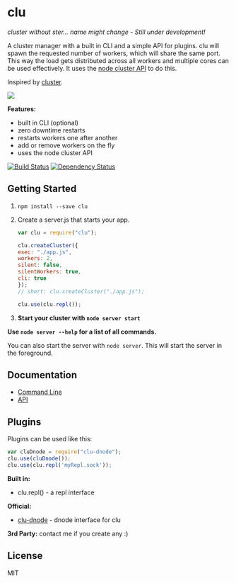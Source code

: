 clu
========
*cluster without ster... name might change - Still under development!*

A cluster manager with a built in CLI and a simple API for plugins.
clu will spawn the requested number of workers, which will share the same port. This way the load gets distributed across all workers and multiple cores can be used effectively. It uses the [node cluster API](http://nodejs.org/api/cluster.html) to do this.

Inspired by [cluster](https://github.com/LearnBoost/cluster).

![](https://i.imgur.com/81MqBtB.png)



**Features:**

* built in CLI (optional)
* zero downtime restarts
* restarts workers one after another
* add or remove workers on the fly
* uses the node cluster API


[![Build Status](https://travis-ci.org/fiws/clu.png?branch=master)](https://travis-ci.org/fiws/clu) [![Dependency Status](https://david-dm.org/fiws/clu.png)](https://david-dm.org/fiws/clu)



## Getting Started
1. `npm install --save clu`
2. Create a server.js that starts your app.

    ``` JavaScript
    var clu = require("clu");

    clu.createCluster({
	exec: "./app.js",
	workers: 2,
	silent: false,
	silentWorkers: true,
	cli: true
    });
    // short: clu.createCluster("./app.js");

    clu.use(clu.repl());
    ```

3. **Start your cluster with `node server start`**

**Use `node server --help` for a list of all commands.**


You can also start the server with `node server`. This will start the server in the foreground.


## Documentation

* [Command Line](https://github.com/fiws/clu/wiki/Commands)
* [API](https://github.com/fiws/clu/wiki/API)


## Plugins
Plugins can be used like this:
``` JavaScript
var cluDnode = require("clu-dnode");
clu.use(cluDnode());
clu.use(clu.repl('myRepl.sock'));
```

**Built in:**

* clu.repl() - a repl interface

**Official:**

* [clu-dnode](https://github.com/fiws/clu-dnode) - dnode interface for clu

**3rd Party:**
contact me if you create any :)


## License
MIT
